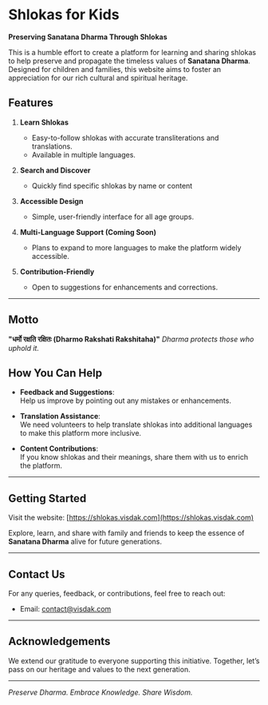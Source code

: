 # Shlokas for Kids

**Preserving Sanatana Dharma Through Shlokas**

This is a humble effort to create a platform for learning and sharing shlokas to help preserve and propagate the timeless values of **Sanatana Dharma**. Designed for children and families, this website aims to foster an appreciation for our rich cultural and spiritual heritage.

## **Features**

1. **Learn Shlokas**

   - Easy-to-follow shlokas with accurate transliterations and translations.
   - Available in multiple languages.

2. **Search and Discover**

   - Quickly find specific shlokas by name or content

3. **Accessible Design**

   - Simple, user-friendly interface for all age groups.

4. **Multi-Language Support (Coming Soon)**

   - Plans to expand to more languages to make the platform widely accessible.

5. **Contribution-Friendly**
   - Open to suggestions for enhancements and corrections.

---

## **Motto**

**"धर्मो रक्षति रक्षितः (Dharmo Rakshati Rakshitaha)"** _Dharma protects those who uphold it._

## **How You Can Help**

- **Feedback and Suggestions**:  
  Help us improve by pointing out any mistakes or enhancements.

- **Translation Assistance**:  
  We need volunteers to help translate shlokas into additional languages to make this platform more inclusive.

- **Content Contributions**:  
  If you know shlokas and their meanings, share them with us to enrich the platform.

---

## **Getting Started**

Visit the website: [https://shlokas.visdak.com](https://shlokas.visdak.com)

Explore, learn, and share with family and friends to keep the essence of **Sanatana Dharma** alive for future generations.

---

## **Contact Us**

For any queries, feedback, or contributions, feel free to reach out:

- Email: contact@visdak.com

---

## **Acknowledgements**

We extend our gratitude to everyone supporting this initiative. Together, let’s pass on our heritage and values to the next generation.

---

_Preserve Dharma. Embrace Knowledge. Share Wisdom._
